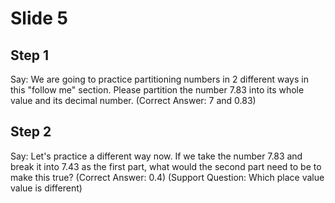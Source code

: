 # Slide 5

## Step 1

Say: We are going to practice partitioning numbers in 2 different ways in this "follow me" section. Please partition the number 7.83 into its whole value and its decimal number. (Correct Answer: 7 and 0.83)

## Step 2

Say: Let's practice a different way now. If we take the number 7.83 and break it into 7.43 as the first part, what would the second part need to be to make this true? (Correct Answer: 0.4) (Support Question: Which place value value is different)

